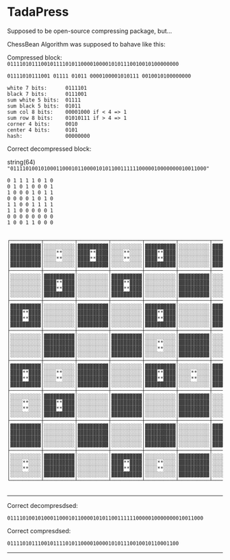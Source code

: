 # TadaPress
Supposed to be open-source compressing package, but...

ChessBean Algorithm was supposed to bahave like this:


Compressed block:
`01111010111001011110101100001000010101110010010100000000`

`01111010111001 01111 01011 0000100001010111 0010010100000000`

```
white 7 bits:      0111101 
black 7 bits:      0111001 
sum white 5 bits:  01111 
sum black 5 bits:  01011 
sum col 8 bits:    00001000 if < 4 => 1
sum row 8 bits:    01010111 if > 4 => 1
corner 4 bits:     0010
center 4 bits:     0101
hash:              00000000
```

Correct decompressed block:

string(64) `"0111101001010001100010110000101011001111110000010000000010011000"`

```
0 1 1 1 1 0 1 0 
0 1 0 1 0 0 0 1 
1 0 0 0 1 0 1 1 
0 0 0 0 1 0 1 0 
1 1 0 0 1 1 1 1 
1 1 0 0 0 0 0 1 
0 0 0 0 0 0 0 0 
1 0 0 1 1 0 0 0 
```
```

┌──────────┬──────────┬──────────┬──────────┬──────────┬──────────┬──────────┬──────────┐
│▓▓▓▓▓▓▓▓▓▓│░░░░░░░░░░│▓▓▓▓▓▓▓▓▓▓│░░░░░░░░░░│▓▓▓▓▓▓▓▓▓▓│░░░░░░░░░░│▓▓▓▓▓▓▓▓▓▓│░░░░░░░░░░│
│▓▓▓▓▓▓▓▓▓▓│░░░░**░░░░│▓▓▓▓**▓▓▓▓│░░░░**░░░░│▓▓▓▓**▓▓▓▓│░░░░░░░░░░│▓▓▓▓**▓▓▓▓│░░░░░░░░░░│
│▓▓▓▓▓▓▓▓▓▓│░░░░**░░░░│▓▓▓▓**▓▓▓▓│░░░░**░░░░│▓▓▓▓**▓▓▓▓│░░░░░░░░░░│▓▓▓▓**▓▓▓▓│░░░░░░░░░░│
│▓▓▓▓▓▓▓▓▓▓│░░░░░░░░░░│▓▓▓▓▓▓▓▓▓▓│░░░░░░░░░░│▓▓▓▓▓▓▓▓▓▓│░░░░░░░░░░│▓▓▓▓▓▓▓▓▓▓│░░░░░░░░░░│
├──────────┼──────────┼──────────┼──────────┼──────────┼──────────┼──────────┼──────────┤
│░░░░░░░░░░│▓▓▓▓▓▓▓▓▓▓│░░░░░░░░░░│▓▓▓▓▓▓▓▓▓▓│░░░░░░░░░░│▓▓▓▓▓▓▓▓▓▓│░░░░░░░░░░│▓▓▓▓▓▓▓▓▓▓│
│░░░░░░░░░░│▓▓▓▓**▓▓▓▓│░░░░░░░░░░│▓▓▓▓**▓▓▓▓│░░░░░░░░░░│▓▓▓▓▓▓▓▓▓▓│░░░░░░░░░░│▓▓▓▓**▓▓▓▓│
│░░░░░░░░░░│▓▓▓▓**▓▓▓▓│░░░░░░░░░░│▓▓▓▓**▓▓▓▓│░░░░░░░░░░│▓▓▓▓▓▓▓▓▓▓│░░░░░░░░░░│▓▓▓▓**▓▓▓▓│
│░░░░░░░░░░│▓▓▓▓▓▓▓▓▓▓│░░░░░░░░░░│▓▓▓▓▓▓▓▓▓▓│░░░░░░░░░░│▓▓▓▓▓▓▓▓▓▓│░░░░░░░░░░│▓▓▓▓▓▓▓▓▓▓│
├──────────┼──────────┼──────────┼──────────┼──────────┼──────────┼──────────┼──────────┤
│▓▓▓▓▓▓▓▓▓▓│░░░░░░░░░░│▓▓▓▓▓▓▓▓▓▓│░░░░░░░░░░│▓▓▓▓▓▓▓▓▓▓│░░░░░░░░░░│▓▓▓▓▓▓▓▓▓▓│░░░░░░░░░░│
│▓▓▓▓**▓▓▓▓│░░░░░░░░░░│▓▓▓▓▓▓▓▓▓▓│░░░░░░░░░░│▓▓▓▓**▓▓▓▓│░░░░░░░░░░│▓▓▓▓**▓▓▓▓│░░░░**░░░░│
│▓▓▓▓**▓▓▓▓│░░░░░░░░░░│▓▓▓▓▓▓▓▓▓▓│░░░░░░░░░░│▓▓▓▓**▓▓▓▓│░░░░░░░░░░│▓▓▓▓**▓▓▓▓│░░░░**░░░░│
│▓▓▓▓▓▓▓▓▓▓│░░░░░░░░░░│▓▓▓▓▓▓▓▓▓▓│░░░░░░░░░░│▓▓▓▓▓▓▓▓▓▓│░░░░░░░░░░│▓▓▓▓▓▓▓▓▓▓│░░░░░░░░░░│
├──────────┼──────────┼──────────┼──────────┼──────────┼──────────┼──────────┼──────────┤
│░░░░░░░░░░│▓▓▓▓▓▓▓▓▓▓│░░░░░░░░░░│▓▓▓▓▓▓▓▓▓▓│░░░░░░░░░░│▓▓▓▓▓▓▓▓▓▓│░░░░░░░░░░│▓▓▓▓▓▓▓▓▓▓│
│░░░░░░░░░░│▓▓▓▓▓▓▓▓▓▓│░░░░░░░░░░│▓▓▓▓▓▓▓▓▓▓│░░░░**░░░░│▓▓▓▓▓▓▓▓▓▓│░░░░**░░░░│▓▓▓▓▓▓▓▓▓▓│
│░░░░░░░░░░│▓▓▓▓▓▓▓▓▓▓│░░░░░░░░░░│▓▓▓▓▓▓▓▓▓▓│░░░░**░░░░│▓▓▓▓▓▓▓▓▓▓│░░░░**░░░░│▓▓▓▓▓▓▓▓▓▓│
│░░░░░░░░░░│▓▓▓▓▓▓▓▓▓▓│░░░░░░░░░░│▓▓▓▓▓▓▓▓▓▓│░░░░░░░░░░│▓▓▓▓▓▓▓▓▓▓│░░░░░░░░░░│▓▓▓▓▓▓▓▓▓▓│
├──────────┼──────────┼──────────┼──────────┼──────────┼──────────┼──────────┼──────────┤
│▓▓▓▓▓▓▓▓▓▓│░░░░░░░░░░│▓▓▓▓▓▓▓▓▓▓│░░░░░░░░░░│▓▓▓▓▓▓▓▓▓▓│░░░░░░░░░░│▓▓▓▓▓▓▓▓▓▓│░░░░░░░░░░│
│▓▓▓▓**▓▓▓▓│░░░░**░░░░│▓▓▓▓▓▓▓▓▓▓│░░░░░░░░░░│▓▓▓▓**▓▓▓▓│░░░░**░░░░│▓▓▓▓**▓▓▓▓│░░░░**░░░░│
│▓▓▓▓**▓▓▓▓│░░░░**░░░░│▓▓▓▓▓▓▓▓▓▓│░░░░░░░░░░│▓▓▓▓**▓▓▓▓│░░░░**░░░░│▓▓▓▓**▓▓▓▓│░░░░**░░░░│
│▓▓▓▓▓▓▓▓▓▓│░░░░░░░░░░│▓▓▓▓▓▓▓▓▓▓│░░░░░░░░░░│▓▓▓▓▓▓▓▓▓▓│░░░░░░░░░░│▓▓▓▓▓▓▓▓▓▓│░░░░░░░░░░│
├──────────┼──────────┼──────────┼──────────┼──────────┼──────────┼──────────┼──────────┤
│░░░░░░░░░░│▓▓▓▓▓▓▓▓▓▓│░░░░░░░░░░│▓▓▓▓▓▓▓▓▓▓│░░░░░░░░░░│▓▓▓▓▓▓▓▓▓▓│░░░░░░░░░░│▓▓▓▓▓▓▓▓▓▓│
│░░░░**░░░░│▓▓▓▓**▓▓▓▓│░░░░░░░░░░│▓▓▓▓▓▓▓▓▓▓│░░░░░░░░░░│▓▓▓▓▓▓▓▓▓▓│░░░░░░░░░░│▓▓▓▓**▓▓▓▓│
│░░░░**░░░░│▓▓▓▓**▓▓▓▓│░░░░░░░░░░│▓▓▓▓▓▓▓▓▓▓│░░░░░░░░░░│▓▓▓▓▓▓▓▓▓▓│░░░░░░░░░░│▓▓▓▓**▓▓▓▓│
│░░░░░░░░░░│▓▓▓▓▓▓▓▓▓▓│░░░░░░░░░░│▓▓▓▓▓▓▓▓▓▓│░░░░░░░░░░│▓▓▓▓▓▓▓▓▓▓│░░░░░░░░░░│▓▓▓▓▓▓▓▓▓▓│
├──────────┼──────────┼──────────┼──────────┼──────────┼──────────┼──────────┼──────────┤
│▓▓▓▓▓▓▓▓▓▓│░░░░░░░░░░│▓▓▓▓▓▓▓▓▓▓│░░░░░░░░░░│▓▓▓▓▓▓▓▓▓▓│░░░░░░░░░░│▓▓▓▓▓▓▓▓▓▓│░░░░░░░░░░│
│▓▓▓▓▓▓▓▓▓▓│░░░░░░░░░░│▓▓▓▓▓▓▓▓▓▓│░░░░░░░░░░│▓▓▓▓▓▓▓▓▓▓│░░░░░░░░░░│▓▓▓▓▓▓▓▓▓▓│░░░░░░░░░░│
│▓▓▓▓▓▓▓▓▓▓│░░░░░░░░░░│▓▓▓▓▓▓▓▓▓▓│░░░░░░░░░░│▓▓▓▓▓▓▓▓▓▓│░░░░░░░░░░│▓▓▓▓▓▓▓▓▓▓│░░░░░░░░░░│
│▓▓▓▓▓▓▓▓▓▓│░░░░░░░░░░│▓▓▓▓▓▓▓▓▓▓│░░░░░░░░░░│▓▓▓▓▓▓▓▓▓▓│░░░░░░░░░░│▓▓▓▓▓▓▓▓▓▓│░░░░░░░░░░│
├──────────┼──────────┼──────────┼──────────┼──────────┼──────────┼──────────┼──────────┤
│░░░░░░░░░░│▓▓▓▓▓▓▓▓▓▓│░░░░░░░░░░│▓▓▓▓▓▓▓▓▓▓│░░░░░░░░░░│▓▓▓▓▓▓▓▓▓▓│░░░░░░░░░░│▓▓▓▓▓▓▓▓▓▓│
│░░░░**░░░░│▓▓▓▓▓▓▓▓▓▓│░░░░░░░░░░│▓▓▓▓**▓▓▓▓│░░░░**░░░░│▓▓▓▓▓▓▓▓▓▓│░░░░░░░░░░│▓▓▓▓▓▓▓▓▓▓│
│░░░░**░░░░│▓▓▓▓▓▓▓▓▓▓│░░░░░░░░░░│▓▓▓▓**▓▓▓▓│░░░░**░░░░│▓▓▓▓▓▓▓▓▓▓│░░░░░░░░░░│▓▓▓▓▓▓▓▓▓▓│
│░░░░░░░░░░│▓▓▓▓▓▓▓▓▓▓│░░░░░░░░░░│▓▓▓▓▓▓▓▓▓▓│░░░░░░░░░░│▓▓▓▓▓▓▓▓▓▓│░░░░░░░░░░│▓▓▓▓▓▓▓▓▓▓│
└──────────┴──────────┴──────────┴──────────┴──────────┴──────────┴──────────┴──────────┘


```
____________________________________________________________________________________

Correct decompresdsed:

`0111101001010001100010110000101011001111110000010000000010011000`

Correct compresdsed:

`01111010111001011110101100001000010101110010010110001100`

____________________________________________________________________________________



